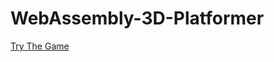 # WebAssembly-3D-Platformer

[Try The Game](https://quantumnovice.github.io/WebAssembly-3D-Platformer/RigidBody%20Character%203D.html)
